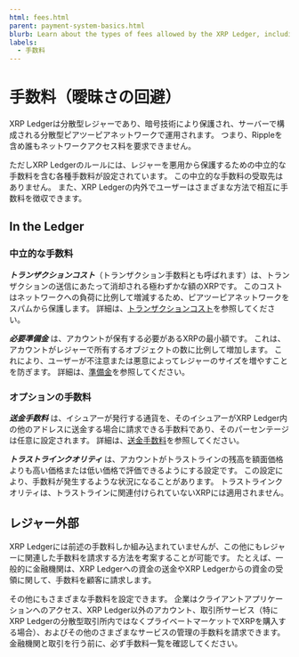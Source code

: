 ```yaml
---
html: fees.html
parent: payment-system-basics.html
blurb: Learn about the types of fees allowed by the XRP Ledger, including neutral fees (payable to no one) that protect the ledger against abuse, as well as fees that users can collect from each other.
labels:
  - 手数料
---
```


# 手数料（曖昧さの回避）

XRP Ledgerは分散型レジャーであり、暗号技術により保護され、サーバーで構成される分散型ピアツーピアネットワークで運用されます。 つまり、Rippleを含め誰もネットワークアクセス料を要求できません。

ただしXRP Ledgerのルールには、レジャーを悪用から保護するための中立的な手数料を含む各種手数料が設定されています。 この中立的な手数料の受取先はありません。 また、XRP Ledgerの内外でユーザーはさまざまな方法で相互に手数料を徴収できます。


## In the Ledger

### 中立的な手数料

_**トランザクションコスト**_（トランザクション手数料とも呼ばれます）は、トランザクションの送信にあたって消却される極わずかな額のXRPです。 このコストはネットワークへの負荷に比例して増減するため、ピアツーピアネットワークをスパムから保護します。 詳細は、[トランザクションコスト](transaction-cost.html)を参照してください。

_**必要準備金**_ は、アカウントが保有する必要があるXRPの最小額です。 これは、アカウントがレジャーで所有するオブジェクトの数に比例して増加します。 これにより、ユーザーが不注意または悪意によってレジャーのサイズを増やすことを防ぎます。 詳細は、[準備金](reserves.html)を参照してください。

### オプションの手数料

_**送金手数料**_ は、イシュアーが発行する通貨を、そのイシュアーがXRP Ledger内の他のアドレスに送金する場合に請求できる手数料であり、そのパーセンテージは任意に設定されます。 詳細は、[送金手数料](transfer-fees.html)を参照してください。

_**トラストラインクオリティ**_ は、アカウントがトラストラインの残高を額面価格よりも高い価格または低い価格で評価できるようにする設定です。 この設定により、手数料が発生するような状況になることがあります。 トラストラインクオリティは、トラストラインに関連付けられていないXRPには適用されません。


## レジャー外部

XRP Ledgerには前述の手数料しか組み込まれていませんが、この他にもレジャーに関連した手数料を請求する方法を考案することが可能です。 たとえば、一般的に金融機関は、XRP Ledgerへの資金の送金やXRP Ledgerからの資金の受領に関して、手数料を顧客に請求します。

その他にもさまざまな手数料を設定できます。 企業はクライアントアプリケーションへのアクセス、XRP Ledger以外のアカウント、取引所サービス（特にXRP Ledgerの分散型取引所内ではなくプライベートマーケットでXRPを購入する場合）、およびその他のさまざまなサービスの管理の手数料を請求できます。 金融機関と取引を行う前に、必ず手数料一覧を確認してください。
